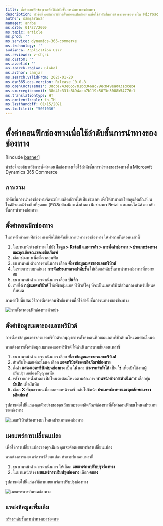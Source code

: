 ```yaml
---
title: ตั้งค่าคอนฟิกช่องทางเพื่อใช้ลำดับชั้นการนำทางของช่องทาง
description: หัวข้อนี้จะอธิบายวิธีการตั้งค่าคอนฟิกช่องทางเพื่อใช้ลำดับชั้นการนำทางของช่องทางใน Microsoft Dynamics 365 Commerce
author: samjarawan
manager: annbe
ms.date: 01/27/2020
ms.topic: article
ms.prod: ''
ms.service: dynamics-365-commerce
ms.technology: ''
audience: Application User
ms.reviewer: v-chgri
ms.custom: ''
ms.assetid: ''
ms.search.region: Global
ms.author: samjar
ms.search.validFrom: 2020-01-20
ms.dyn365.ops.version: Release 10.0.8
ms.openlocfilehash: 3dcba743e6557b1bd366ac79ecb49ead831dceb4
ms.sourcegitcommit: 38d40c331c8894acb7b119c5073e3088b54776c1
ms.translationtype: HT
ms.contentlocale: th-TH
ms.lasthandoff: 01/15/2021
ms.locfileid: "5001036"
---
```

# <a name="configure-a-channel-to-use-a-channel-navigation-hierarchy"></a>ตั้งค่าคอนฟิกช่องทางเพื่อใช้ลำดับชั้นการนำทางของช่องทาง


[!include [banner](includes/banner.md)]

หัวข้อนี้จะอธิบายวิธีการตั้งค่าคอนฟิกช่องทางเพื่อใช้ลำดับชั้นการนำทางของช่องทางใน Microsoft Dynamics 365 Commerce

## <a name="overview"></a>ภาพรวม

ลำดับชั้นการนำทางช่องทางจัดระเบียบผลิตภัณฑ์ให้เป็นประเภท เพื่อให้สามารถเรียกดูผลิตภัณฑ์บนไซต์อีคอมเมิร์ซหรือที่จุดขาย (POS) ต้องมีการตั้งค่าคอนฟิกช่องทาง Retail และออนไลน์ด้วยลำดับชั้นการนำทางช่องทาง

## <a name="configure-the-channel"></a>ตั้งค่าคอนฟิกช่องทาง

ในการตั้งค่าคอนฟิกช่องทางเพื่อใช้ลำดับชั้นการนำทางของช่องทาง ให้ทำตามขั้นตอนเหล่านี้

1. ในบานหน้าต่างนำทาง ไปยัง **โมดูล \> Retail และการค้า \> การตั้งค่าช่องทาง \> ประเภทช่องทางและคุณลักษณะของผลิตภัณฑ์**
1. เลือกช่องทางเพื่อตั้งค่าคอนฟิก
1. บนบานหน้าต่างการดำเนินการ เลือก **ตั้งค่าข้อมูลเมตาของแอททริบิวต์**
1. ในรายการแบบหล่นลง **การจัดประเภทตามลำดับชั้น** ให้เลือกลำดับชั้นการนำทางช่องทางที่เหมาะสม
1. บนบานหน้าต่างการดำเนินการ เลือก **บันทึก**
1. ภายใต้ **กลุ่มแอตทริบิวต์** ให้เพิ่มกลุ่มแอตทริบิวต์ใดๆ ที่จะเป็นแอตทริบิวต์ส่วนกลางสำหรับโหนดทั้งหมด

ภาพต่อไปนี้แสดงวิธีการตั้งค่าคอนฟิกช่องทางเพื่อใช้ลำดับชั้นการนำทางของช่องทาง

![การตั้งค่าคอนฟิกช่องทางตัวอย่าง](media/configure-channel-hierarchy-1.png)

## <a name="set-attribute-metadata"></a>ตั้งค่าข้อมูลเมตาของแอททริบิวต์

การตั้งค่าข้อมูลเมตาของแอตทริบิวต์จะอนุญาตการตั้งค่าคอนฟิกของแอตทริบิวต์บนโหนดแต่ละโหนด

หากต้องการตั้งค่าข้อมูลเมตาของแอตทริบิวต์ ให้ดำเนินการตามขั้นตอนเหล่านี้

1. บนบานหน้าต่างการดำเนินการ เลือก **ตั้งค่าข้อมูลเมตาของแอททริบิวต์**
1. สำหรับโหนดแต่ละโหนด เลือก **แอตทริบิวต์ของผลิตภัณฑ์ช่องทาง**
1. ตั้งค่า **แสดงแอตทริบิวต์บนช่องทาง** เป็น **ใช่** และ **สามารถจำกัดได้** เป็น **ใช่** เพื่อเปิดใช้งานผู้ปรับปรุงบนช่องสัญญาณนั้น
1. หลังจากการตั้งค่าคอนฟิกโหนดแต่ละโหนดตามต้องการ **บานหน้าต่างการดำเนินการ** เลือกปุ่ม **บันทึก** เพื่อบันทึก
1. เลือก **X** ที่มุมขวาบนเพื่อออกจากหน้าจอนี้ กลับไปที่หน้า **ประเภทช่องทางและคุณลักษณะของผลิตภัณฑ์**

รูปภาพต่อไปนี้แสดงชุดตัวอย่างของคุณลักษณะของผลิตภัณฑ์ช่องทางที่ตั้งค่าคอนฟิกบนโหนดประเภทของช่องทาง

![แอตทริบิวต์ช่องทางบนโหนดประเภทของช่องทาง](media/configure-channel-hierarchy-2.png)

## <a name="publish-changes"></a>เผยแพร่การเปลี่ยนแปลง

เพื่อให้การเปลี่ยนแปลงของคุณมีผล คุณจะต้องเผยแพร่การเปลี่ยนแปลง

หากต้องการเผยแพร่การเปลี่ยนแปลง ทำตามขั้นตอนเหล่านี้

1. บนบานหน้าต่างการดำเนินการ ให้เลือก **เผยแพร่การปรับปรุงช่องทาง**
1. ในบานหน้าต่าง **เผยแพร่การปรับปรุงช่องทาง** เลือก **ตกลง**

รูปภาพต่อไปนี้แสดงวิธีการเผยแพร่การปรับปรุงช่องทาง

![เผยแพร่การอัพเดตช่องทาง](media/configure-channel-hierarchy-3.png)

## <a name="additional-resources"></a>แหล่งข้อมูลเพิ่มเติม

[สร้างลำดับชั้นการนำทางของช่องทาง](create-channel-hierarchy.md)


